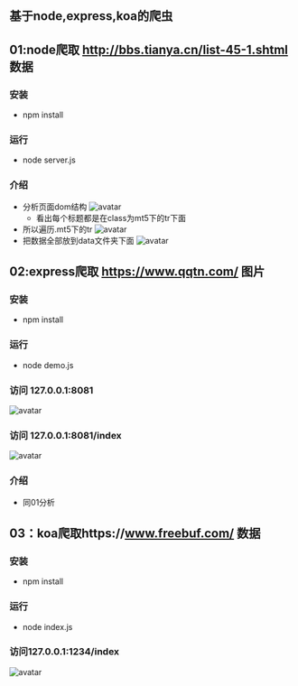 <!--
 * @Author: your name
 * @Date: 2019-11-22 17:31:58
 * @LastEditTime: 2019-11-22 21:58:44
 * @LastEditors: Please set LastEditors
 * @Description: In User Settings Edit
 * @FilePath: /node_crawler/README.md
 -->
## 基于node,express,koa的爬虫
## 01:node爬取 http://bbs.tianya.cn/list-45-1.shtml 数据
### 安装
+ npm install

### 运行
+ node server.js

### 介绍
+ 分析页面dom结构
![avatar](./static/node_1.png)
  - 看出每个标题都是在class为mt5下的tr下面
+ 所以遍历.mt5下的tr
  ![avatar](./static/node_2.png)
+ 把数据全部放到data文件夹下面
![avatar](./static/node_3.png)


## 02:express爬取 https://www.qqtn.com/ 图片
### 安装
+ npm install

### 运行
+ node demo.js

### 访问 127.0.0.1:8081
![avatar](./static/node_5.png)

### 访问 127.0.0.1:8081/index
![avatar](./static/node_4.png)

### 介绍
+ 同01分析


## 03：koa爬取https://www.freebuf.com/ 数据
### 安装
+ npm install

### 运行
+ node index.js

### 访问127.0.0.1:1234/index
![avatar](./static/node_7.png)
